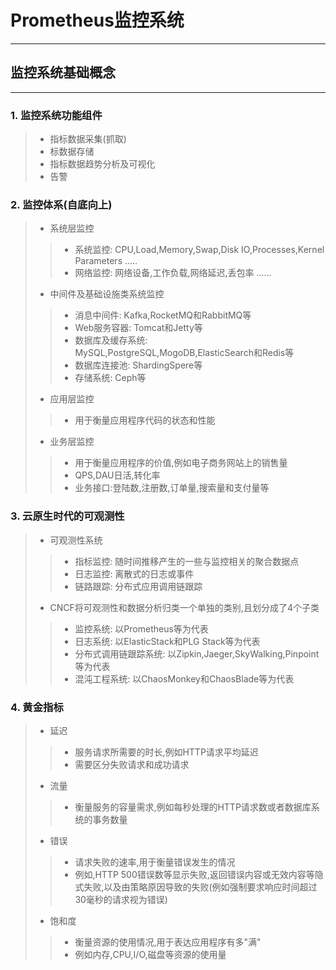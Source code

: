 # Prometheus监控系统

---

## 监控系统基础概念
---

### 1. 监控系统功能组件
  >
  >- 指标数据采集(抓取)
  >- 标数据存储
  >- 指标数据趋势分析及可视化
  >- 告警
  >

### 2. 监控体系(自底向上)
  >- 系统层监控
  >
  >>- 系统监控: CPU,Load,Memory,Swap,Disk IO,Processes,Kernel Parameters .....
  >>- 网络监控: 网络设备,工作负载,网络延迟,丢包率 ......
  >
  >- 中间件及基础设施类系统监控
  >
  >  > - 消息中间件: Kafka,RocketMQ和RabbitMQ等
  >  > - Web服务容器: Tomcat和Jetty等
  >  > - 数据库及缓存系统: MySQL,PostgreSQL,MogoDB,ElasticSearch和Redis等
  >  > - 数据库连接池: ShardingSpere等
  >  > - 存储系统: Ceph等
  >
  >- 应用层监控
  >
  >  > - 用于衡量应用程序代码的状态和性能
  >
  >- 业务层监控
  >
  >  > - 用于衡量应用程序的价值,例如电子商务网站上的销售量
  >  > - QPS,DAU日活,转化率
  >  > - 业务接口:登陆数,注册数,订单量,搜索量和支付量等

### 3. 云原生时代的可观测性
  >- 可观测性系统
  > > - 指标监控: 随时间推移产生的一些与监控相关的聚合数据点
  > > - 日志监控: 离散式的日志或事件
  > > - 链路跟踪: 分布式应用调用链跟踪
  >
  >- CNCF将可观测性和数据分析归类一个单独的类别,且划分成了4个子类 
  >
  > > - 监控系统: 以Prometheus等为代表
  > > - 日志系统: 以ElasticStack和PLG Stack等为代表
  > > - 分布式调用链跟踪系统: 以Zipkin,Jaeger,SkyWalking,Pinpoint等为代表
  > > - 混沌工程系统: 以ChaosMonkey和ChaosBlade等为代表

### 4. 黄金指标

  >- 延迟
  >
  > > - 服务请求所需要的时长,例如HTTP请求平均延迟
  > > - 需要区分失败请求和成功请求
  >
  >- 流量
  >
  > > - 衡量服务的容量需求,例如每秒处理的HTTP请求数或者数据库系统的事务数量
  >
  >- 错误
  >
  > > - 请求失败的速率,用于衡量错误发生的情况
  > > - 例如,HTTP 500错误数等显示失败,返回错误内容或无效内容等隐式失败,以及由策略原因导致的失败(例如强制要求响应时间超过30毫秒的请求视为错误)
  >
  >- 饱和度
  >
  > > - 衡量资源的使用情况,用于表达应用程序有多"满"
  > > - 例如内存,CPU,I/O,磁盘等资源的使用量
